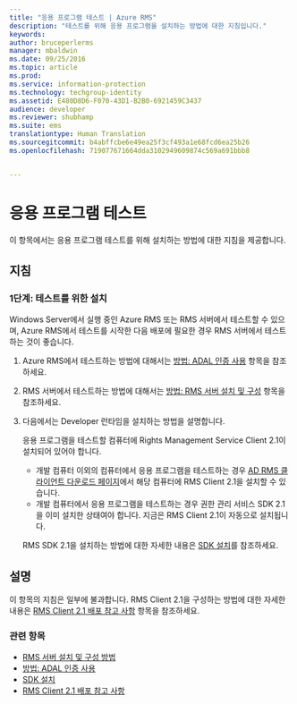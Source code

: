 ```yaml
---
title: "응용 프로그램 테스트 | Azure RMS"
description: "테스트를 위해 응용 프로그램을 설치하는 방법에 대한 지침입니다."
keywords: 
author: bruceperlerms
manager: mbaldwin
ms.date: 09/25/2016
ms.topic: article
ms.prod: 
ms.service: information-protection
ms.technology: techgroup-identity
ms.assetid: E480D8D6-F070-43D1-B2B0-6921459C3437
audience: developer
ms.reviewer: shubhamp
ms.suite: ems
translationtype: Human Translation
ms.sourcegitcommit: b4abffcbe6e49ea25f3cf493a1e68fcd6ea25b26
ms.openlocfilehash: 719077671664dda3102949609874c569a691bbb8


---
```


# 응용 프로그램 테스트

이 항목에서는 응용 프로그램 테스트를 위해 설치하는 방법에 대한 지침을 제공합니다.

## 지침

### 1단계: 테스트를 위한 설치

Windows Server에서 실행 중인 Azure RMS 또는 RMS 서버에서 테스트할 수 있으며, Azure RMS에서 테스트를 시작한 다음 배포에 필요한 경우 RMS 서버에서 테스트하는 것이 좋습니다.

1. Azure RMS에서 테스트하는 방법에 대해서는 [방법: ADAL 인증 사용](how-to-use-adal-authentication.md) 항목을 참조하세요.
2. RMS 서버에서 테스트하는 방법에 대해서는 [방법: RMS 서버 설치 및 구성](how-to-install-and-configure-an-rms-server.md) 항목을 참조하세요.
3. 다음에서는 Developer 런타임을 설치하는 방법을 설명합니다.

   응용 프로그램을 테스트할 컴퓨터에 Rights Management Service Client 2.1이 설치되어 있어야 합니다.
   - 개발 컴퓨터 이외의 컴퓨터에서 응용 프로그램을 테스트하는 경우 [AD RMS 클라이언트 다운로드 페이지](http://www.microsoft.com/en-us/download/details.aspx?id=38396)에서 해당 컴퓨터에 RMS Client 2.1을 설치할 수 있습니다.
   - 개발 컴퓨터에서 응용 프로그램을 테스트하는 경우 권한 관리 서비스 SDK 2.1을 이미 설치한 상태여야 합니다. 지금은 RMS Client 2.1이 자동으로 설치됩니다.

    RMS SDK 2.1을 설치하는 방법에 대한 자세한 내용은 [SDK 설치](install-the-rms-sdk.md)를 참조하세요.

## 설명

이 항목의 지침은 일부에 불과합니다. RMS Client 2.1을 구성하는 방법에 대한 자세한 내용은 [RMS Client 2.1 배포 참고 사항](https://technet.microsoft.com/en-us/library/jj159267(WS.10).aspx) 항목을 참조하세요.

### 관련 항목

* [RMS 서버 설치 및 구성 방법](how-to-install-and-configure-an-rms-server.md)
* [방법: ADAL 인증 사용](how-to-use-adal-authentication.md)
* [SDK 설치](install-the-rms-sdk.md)
* [RMS Client 2.1 배포 참고 사항](https://technet.microsoft.com/en-us/library/jj159267(WS.10).aspx)
 

 



<!--HONumber=Sep16_HO5-->


